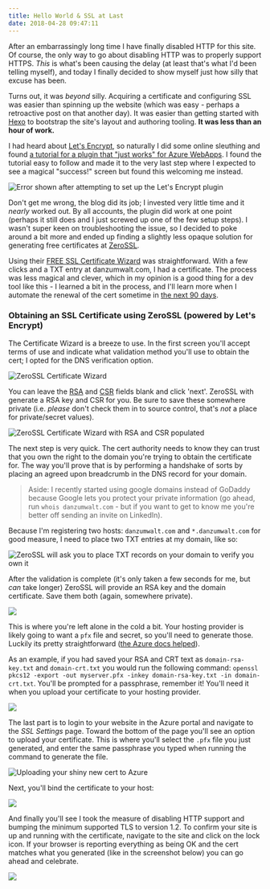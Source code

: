 ```yaml
---
title: Hello World & SSL at Last
date: 2018-04-28 09:47:11
---
```


After an embarrassingly long time I have finally disabled HTTP for this site. Of course, the only way to go about disabling HTTP was to properly support HTTPS. _This_ is what's been causing the delay (at least that's what I'd been telling myself), and today I finally decided to show myself just how silly that excuse has been.

Turns out, it was _beyond_ silly. Acquiring a certificate and configuring SSL was easier than spinning up the website (which was easy - perhaps a retroactive post on that another day). It was easier than getting started with [Hexo](hexo.io) to bootstrap the site's layout and authoring tooling. **It was less than an hour of work.**

I had heard about [Let's Encrypt](letsencrypt.org), so naturally I did some online sleuthing and found [a tutorial for a plugin that "just works" for Azure WebApps](https://gooroo.io/GoorooTHINK/Article/16420/Lets-Encrypt-Azure-Web-Apps-the-Free-and-Easy-Way/20073#.WuSpftPwZ24). I found the tutorial easy to follow and made it to the very last step where I expected to see a magical "success!" screen but found this welcoming me instead.

![Error shown after attempting to set up the Let's Encrypt plugin](/2018/04/28/Hello-World-SSL-at-Last/lets-encrypt-plugin-error.jpg)

Don't get me wrong, the blog did its job; I invested very little time and it _nearly_ worked out. By all accounts, the plugin did work at one point (perhaps it still does and I just screwed up one of the few setup steps). I wasn't super keen on troubleshooting the issue, so I decided to poke around a bit more and ended up finding a slightly less opaque solution for generating free certificates at [ZeroSSL](zerossl.com).

Using their [FREE SSL Certificate Wizard](https://zerossl.com/free-ssl/#crt) was straightforward. With a few clicks and a TXT entry at danzumwalt.com, I had a certificate. The process was less magical and clever, which in my opinion is a good thing for a dev tool like this - I learned a bit in the process, and I'll learn more when I automate the renewal of the cert sometime in [the next 90 days](https://letsencrypt.org/2015/11/09/why-90-days.html).

### Obtaining an SSL Certificate using ZeroSSL (powered by Let's Encrypt)

The Certificate Wizard is a breeze to use. In the first screen you'll accept terms of use and indicate what validation method you'll use to obtain the cert; I opted for the DNS verification option.

![ZeroSSL Certificate Wizard](/2018/04/28/Hello-World-SSL-at-Last/Free-SSL-1.jpg)

You can leave the [RSA](https://en.wikipedia.org/wiki/RSA_%28cryptosystem%29) and [CSR](https://en.wikipedia.org/wiki/Certificate_signing_request) fields blank and click 'next'. ZeroSSL with generate a RSA key and CSR for you. Be sure to save these somewhere private (i.e. _please_ don't check them in to source control, that's *not* a place for private/secret values).

![ZeroSSL Certificate Wizard with RSA and CSR populated](/2018/04/28/Hello-World-SSL-at-Last/Zero-ssl-save-csr.jpg)

The next step is very quick. The cert authority needs to know they can trust that you own the right to the domain you're trying to obtain the certificate for. The way you'll prove that is by performing a handshake of sorts by placing an agreed upon breadcrumb in the DNS record for your domain.

> Aside: I recently started using google domains instead of GoDaddy because Google lets you protect your private information (go ahead, run `whois danzumwalt.com` - but if you want to get to know me you're better off sending an invite on LinkedIn). 

Because I'm registering two hosts: `danzumwalt.com` and `*.danzumwalt.com` for good measure, I need to place two TXT entries at my domain, like so:

![ZeroSSL will ask you to place TXT records on your domain to verify you own it](/2018/04/28/Hello-World-SSL-at-Last/Zero-ssl-dns-verification.jpg)

After the validation is complete (it's only taken a few seconds for me, but _can_ take longer) ZeroSSL will provide an RSA key and the domain certificate. Save them both (again, somewhere private).

![](/2018/04/28/Hello-World-SSL-at-Last/Zero-ssl-save-rsa.jpg)

This is where you're left alone in the cold a bit. Your hosting provider is likely going to want a `pfx` file and secret, so you'll need to generate those. Luckily its pretty straightforward ([the Azure docs helped](https://docs.microsoft.com/en-us/azure/app-service/app-service-web-tutorial-custom-ssl#export-certificate-to-pfx)).

As an example, if you had saved your RSA and CRT text as `domain-rsa-key.txt` and `domain-crt.txt` you would run the following command: `openssl pkcs12 -export -out myserver.pfx -inkey domain-rsa-key.txt -in domain-crt.txt`. You'll be prompted for a passphrase, remember it! You'll need it when you upload your certificate to your hosting provider.

![](/2018/04/28/Hello-World-SSL-at-Last/Generate-pfx.jpg)

The last part is to login to your website in the Azure portal and navigate to the _SSL Settings_ page. Toward the bottom of the page you'll see an option to upload your certificate. This is where you'll select the `.pfx` file you just generated, and enter the same passphrase you typed when running the command to generate the file.

![Uploading your shiny new cert to Azure](/2018/04/28/Hello-World-SSL-at-Last/Azure-Upload-Cert.jpg)

Next, you'll bind the certificate to your host:

![](/2018/04/28/Hello-World-SSL-at-Last/Azure-Bind-Certificate-to-Host.jpg)

And finally you'll see I took the measure of disabling HTTP support and bumping the minimum supported TLS to version 1.2. To confirm your site is up and running with the certificate, navigate to the site and click on the lock icon. If your browser is reporting everything as being OK and the cert matches what you generated (like in the screenshot below) you can go ahead and celebrate.

![](/2018/04/28/Hello-World-SSL-at-Last/Confirm-Cert-Details.jpg)

